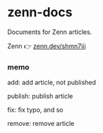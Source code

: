 # zenn-docs

Documents for Zenn articles.

Zenn 👉 [zenn.dev/shmn7iii](https://zenn.dev/shmn7iii)



### memo

add: add article, not published

publish: publish article

fix: fix typo, and so

remove: remove article
